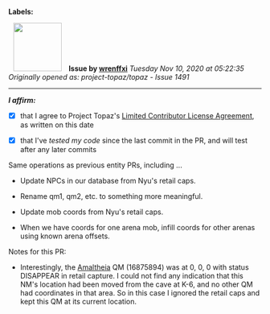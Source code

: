 **Labels:**



<a href="https://github.com/wrenffxi"><img src="https://avatars1.githubusercontent.com/u/21246949?v=4" width="96" height="96" hspace="10"></img></a> **Issue by [wrenffxi](https://github.com/wrenffxi)**
_Tuesday Nov 10, 2020 at 05:22:35_
_Originally opened as: project-topaz/topaz - Issue 1491_

----

<!-- place 'x' mark between square [] brackets to affirm: -->
**_I affirm:_**
- [x] that I agree to Project Topaz's [Limited Contributor License Agreement](http://project-topaz.com/blob/release/CONTRIBUTOR_AGREEMENT.md), as written on this date
- [x] that I've _tested my code_ since the last commit in the PR, and will test after any later commits

Same operations as previous entity PRs, including ...

* Update NPCs in our database from Nyu's retail caps.
* Rename qm1, qm2, etc. to something more meaningful.
* Update mob coords from Nyu's retail caps.
* When we have coords for one arena mob, infill coords for other arenas using known arena offsets.

Notes for this PR:

* Interestingly, the [Amaltheia](https://ffxiclopedia.fandom.com/wiki/Amaltheia) QM (16875894) was at 0, 0, 0 with status DISAPPEAR in retail capture.  I could not find any indication that this NM's location had been moved from the cave at K-6, and no other QM had coordinates in that area.  So in this case I ignored the retail caps and kept this QM at its current location.

